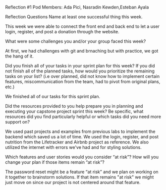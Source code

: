 Reflection #1
Pod Members: Ada Pici, Nasradin Kewden,Esteban Ayala

Reflection Questions
Name at least one successful thing this week.

This week we were able to connect the front end and back end to let a user login, register, and post a donation through the website.

What were some challenges you and/or your group faced this week?

At first, we had challenges with git and brnaching but with practice, we got the hang of it. 


Did you finish all of your tasks in your sprint plan for this week? If you did not finish all of the planned tasks, how would you prioritize the remaining tasks on your list? (i.e over planned, did not know how to implement certain features, miscommunication from the team, had to pivot from original plans, etc.)

We finished all of our tasks for this sprint plan.

Did the resources provided to you help prepare you in planning and executing your capstone project sprint this week? Be specific, what resources did you find particularly helpful or which tasks did you need more support on?

We used past projects and examples from previous labs to implement the backend which saved us a lot of time. We used the login, register, and post nutrition from the Lifetracker and Airbnb project as reference. We also utilized the internet with errors we've had and for styling solutions. 

Which features and user stories would you consider “at risk”? How will you change your plan if those items remain “at risk”?

The password reset might be a feature “at risk” and we plan on working on it together to brainstorm solutions. If that item remains "at risk" we might just move on since our project is not centered around that feature.
